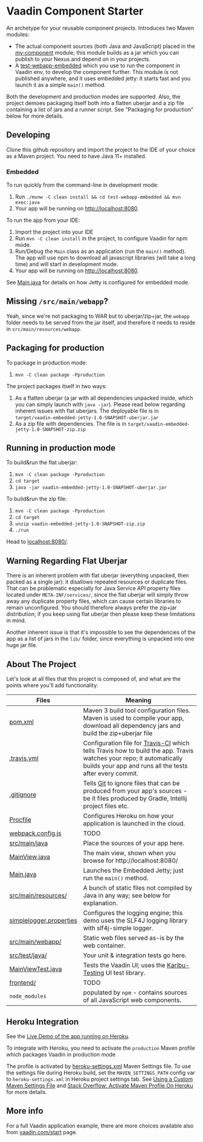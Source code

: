 # Vaadin Component Starter

An archetype for your reusable component projects. Introduces two Maven modules:
* The actual component sources (both Java and JavaScript) placed in the [my-component](my-component) module;
  this module builds as a jar which you can publish to your Nexus and depend on in your projects.
* A [test-webapp-embedded](test-webapp-embedded) which you use to run the component in Vaadin env, to
  develop the component further. This module is not published anywhere, and it uses
  embedded jetty: it starts fast and you launch it as a simple `main()` method.

Both the development and production modes are supported. Also, the project
demoes packaging itself both into a flatten uberjar and a zip file containing
a list of jars and a runner script. See "Packaging for production" below
for more details.

## Developing

Clone this github repository and import the project to the IDE of your choice as a Maven project. You need to have Java 11+ installed.

### Embedded

To run quickly from the command-line in development mode:

1. Run `./mvnw -C clean install && cd test-webapp-embedded && mvn exec:java`
2. Your app will be running on [http://localhost:8080](http://localhost:8080).

To run the app from your IDE:

1. Import the project into your IDE
2. Run `mvn -C clean install` in the project, to configure Vaadin for npm mode.
3. Run/Debug the `Main` class as an application (run the `main()` method).
   The app will use npm to download all javascript libraries (will take a long time)
   and will start in development mode.
4. Your app will be running on [http://localhost:8080](http://localhost:8080).
   
See [Main.java](test-webapp-embedded/src/main/java/com/vaadin/starter/skeleton/Main.java)
for details on how Jetty is configured for embedded mode.



## Missing `/src/main/webapp`?

Yeah, since we're not packaging to WAR but to uberjar/zip+jar, the `webapp` folder needs to be
served from the jar itself, and therefore it needs to reside in `src/main/resources/webapp`.

## Packaging for production

To package in production mode:

1. `mvn -C clean package -Pproduction`

The project packages itself in two ways:

1. As a flatten uberjar (a jar with all dependencies unpacked inside, which you can simply launch with `java -jar`).
   Please read below regarding inherent issues with flat uberjars.
   The deployable file is in `target/vaadin-embedded-jetty-1.0-SNAPSHOT-uberjar.jar`
2. As a zip file with dependencies. The file is in `target/vaadin-embedded-jetty-1.0-SNAPSHOT-zip.zip`

## Running in production mode

To build&run the flat uberjar:

1. `mvn -C clean package -Pproduction`
2. `cd target`
3. `java -jar vaadin-embedded-jetty-1.0-SNAPSHOT-uberjar.jar`

To build&run the zip file:

1. `mvn -C clean package -Pproduction`
2. `cd target`
3. `unzip vaadin-embedded-jetty-1.0-SNAPSHOT-zip.zip`
4. `./run`

Head to [localhost:8080/](http://localhost:8080).

## Warning Regarding Flat Uberjar

There is an inherent problem with flat uberjar (everything unpacked, then packed as a single jar):
it disallows repeated resources or duplicate files. That can be problematic especially for Java Service API
property files located under `META-INF/services/`, since the flat uberjar will simply
throw away any duplicate property files, which can cause certain libraries to remain unconfigured.
You should therefore always prefer the zip+jar distribution; if you keep using
flat uberjar then please keep these limitations in mind.

Another inherent issue is that it's impossible to see the dependencies of the app
as a list of jars in the `lib/` folder, since everything is unpacked into one huge jar file.

## About The Project

Let's look at all files that this project is composed of, and what are the points where you'll add functionality:

| Files | Meaning
| ----- | -------
| [pom.xml](pom.xml) | Maven 3 build tool configuration files. Maven is used to compile your app, download all dependency jars and build the zip+uberjar file
| [.travis.yml](.travis.yml) | Configuration file for [Travis-CI](http://travis-ci.org/) which tells Travis how to build the app. Travis watches your repo; it automatically builds your app and runs all the tests after every commit.
| [.gitignore](.gitignore) | Tells [Git](https://git-scm.com/) to ignore files that can be produced from your app's sources - be it files produced by Gradle, Intellij project files etc.
| [Procfile](Procfile) | Configures Heroku on how your application is launched in the cloud.
| [webpack.config.js](webpack.config.js) | TODO
| [src/main/java](src/main/java) | Place the sources of your app here.
| [MainView.java](src/main/java/com/vaadin/starter/skeleton/MainView.java) | The main view, shown when you browse for http://localhost:8080/
| [Main.java](src/main/java/com/vaadin/starter/skeleton/Main.java) | Launches the Embedded Jetty; just run the `main()` method.
| [src/main/resources/](src/main/resources) | A bunch of static files not compiled by Java in any way; see below for explanation.
| [simplelogger.properties](src/main/resources/simplelogger.properties) | Configures the logging engine; this demo uses the SLF4J logging library with slf4j-simple logger.
| [src/main/webapp/](src/main/webapp) | Static web files served as-is by the web container.
| [src/test/java/](src/test/java) | Your unit & integration tests go here.
| [MainViewTest.java](src/test/java/com/vaadin/starter/skeleton/MainViewTest.java) | Tests the Vaadin UI; uses the [Karibu-Testing](https://github.com/mvysny/karibu-testing) UI test library.
| [frontend/](frontend) | TODO
| `node_modules` | populated by `npm` - contains sources of all JavaScript web components.

## Heroku Integration

See the [Live Demo of the app running on Heroku](https://vaadin-embedded-jetty.herokuapp.com/).

To integrate with Heroku, you need to activate the `production` Maven profile
which packages Vaadin in production mode

The profile is activated by [heroku-settings.xml](heroku-settings.xml) Maven Settings file. To use the settings
file during Heroku build, set the `MAVEN_SETTINGS_PATH` config var to `heroku-settings.xml` in Heroku project settings tab.
See [Using a Custom Maven Settings File](https://devcenter.heroku.com/articles/using-a-custom-maven-settings-xml) and
[Stack Overflow: Activate Maven Profile On Heroku](https://stackoverflow.com/questions/11162194/triggering-maven-profiles-from-heroku-configured-environment-variables) for more details.

## More info

For a full Vaadin application example, there are more choices available also from [vaadin.com/start](https://vaadin.com/start) page.
